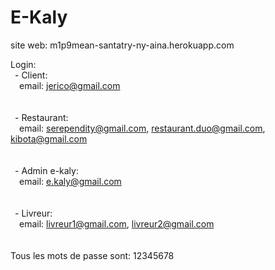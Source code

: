 # E-Kaly

site web: m1p9mean-santatry-ny-aina.herokuapp.com

Login:<br />
&ensp;- Client:<br />
&emsp;email: jerico@gmail.com<br />
<br />
<br />
&ensp;- Restaurant:<br />
&emsp;email: serependity@gmail.com, restaurant.duo@gmail.com, kibota@gmail.com<br />
<br />
<br />
&ensp;- Admin e-kaly:<br />
&emsp;email: e.kaly@gmail.com<br />
<br />
<br />
&ensp;- Livreur:<br />
&emsp;email: livreur1@gmail.com, livreur2@gmail.com<br />
<br />
<br />
Tous les mots de passe sont: 12345678
